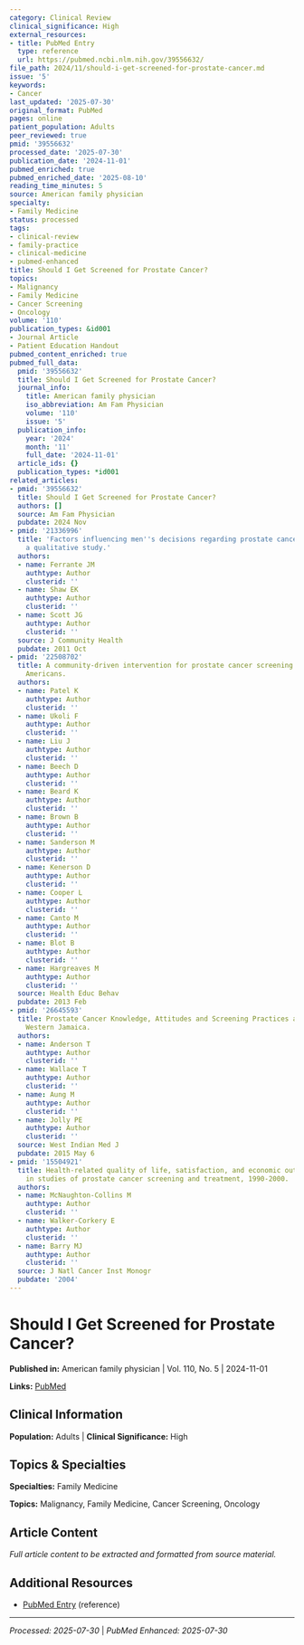```yaml
---
category: Clinical Review
clinical_significance: High
external_resources:
- title: PubMed Entry
  type: reference
  url: https://pubmed.ncbi.nlm.nih.gov/39556632/
file_path: 2024/11/should-i-get-screened-for-prostate-cancer.md
issue: '5'
keywords:
- Cancer
last_updated: '2025-07-30'
original_format: PubMed
pages: online
patient_population: Adults
peer_reviewed: true
pmid: '39556632'
processed_date: '2025-07-30'
publication_date: '2024-11-01'
pubmed_enriched: true
pubmed_enriched_date: '2025-08-10'
reading_time_minutes: 5
source: American family physician
specialty:
- Family Medicine
status: processed
tags:
- clinical-review
- family-practice
- clinical-medicine
- pubmed-enhanced
title: Should I Get Screened for Prostate Cancer?
topics:
- Malignancy
- Family Medicine
- Cancer Screening
- Oncology
volume: '110'
publication_types: &id001
- Journal Article
- Patient Education Handout
pubmed_content_enriched: true
pubmed_full_data:
  pmid: '39556632'
  title: Should I Get Screened for Prostate Cancer?
  journal_info:
    title: American family physician
    iso_abbreviation: Am Fam Physician
    volume: '110'
    issue: '5'
  publication_info:
    year: '2024'
    month: '11'
    full_date: '2024-11-01'
  article_ids: {}
  publication_types: *id001
related_articles:
- pmid: '39556632'
  title: Should I Get Screened for Prostate Cancer?
  authors: []
  source: Am Fam Physician
  pubdate: 2024 Nov
- pmid: '21336996'
  title: 'Factors influencing men''s decisions regarding prostate cancer screening:
    a qualitative study.'
  authors:
  - name: Ferrante JM
    authtype: Author
    clusterid: ''
  - name: Shaw EK
    authtype: Author
    clusterid: ''
  - name: Scott JG
    authtype: Author
    clusterid: ''
  source: J Community Health
  pubdate: 2011 Oct
- pmid: '22508702'
  title: A community-driven intervention for prostate cancer screening in African
    Americans.
  authors:
  - name: Patel K
    authtype: Author
    clusterid: ''
  - name: Ukoli F
    authtype: Author
    clusterid: ''
  - name: Liu J
    authtype: Author
    clusterid: ''
  - name: Beech D
    authtype: Author
    clusterid: ''
  - name: Beard K
    authtype: Author
    clusterid: ''
  - name: Brown B
    authtype: Author
    clusterid: ''
  - name: Sanderson M
    authtype: Author
    clusterid: ''
  - name: Kenerson D
    authtype: Author
    clusterid: ''
  - name: Cooper L
    authtype: Author
    clusterid: ''
  - name: Canto M
    authtype: Author
    clusterid: ''
  - name: Blot B
    authtype: Author
    clusterid: ''
  - name: Hargreaves M
    authtype: Author
    clusterid: ''
  source: Health Educ Behav
  pubdate: 2013 Feb
- pmid: '26645593'
  title: Prostate Cancer Knowledge, Attitudes and Screening Practices among Men in
    Western Jamaica.
  authors:
  - name: Anderson T
    authtype: Author
    clusterid: ''
  - name: Wallace T
    authtype: Author
    clusterid: ''
  - name: Aung M
    authtype: Author
    clusterid: ''
  - name: Jolly PE
    authtype: Author
    clusterid: ''
  source: West Indian Med J
  pubdate: 2015 May 6
- pmid: '15504921'
  title: Health-related quality of life, satisfaction, and economic outcome measures
    in studies of prostate cancer screening and treatment, 1990-2000.
  authors:
  - name: McNaughton-Collins M
    authtype: Author
    clusterid: ''
  - name: Walker-Corkery E
    authtype: Author
    clusterid: ''
  - name: Barry MJ
    authtype: Author
    clusterid: ''
  source: J Natl Cancer Inst Monogr
  pubdate: '2004'
---
```


# Should I Get Screened for Prostate Cancer?

**Published in:** American family physician | Vol. 110, No. 5 | 2024-11-01

**Links:** [PubMed](https://pubmed.ncbi.nlm.nih.gov/39556632/)

## Clinical Information

**Population:** Adults | **Clinical Significance:** High

## Topics & Specialties

**Specialties:** Family Medicine

**Topics:** Malignancy, Family Medicine, Cancer Screening, Oncology

## Article Content

*Full article content to be extracted and formatted from source material.*

## Additional Resources

- [PubMed Entry](https://pubmed.ncbi.nlm.nih.gov/39556632/) (reference)

---

*Processed: 2025-07-30* | *PubMed Enhanced: 2025-07-30*

